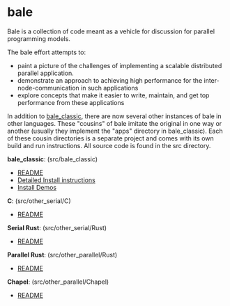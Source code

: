 # bale

Bale is a collection of code meant as a vehicle for discussion for parallel programming models.

The bale effort attempts to:

* paint a picture of the challenges of implementing a scalable distributed parallel application.
* demonstrate an approach to achieving high performance for the inter-node-communication in such applications
* explore concepts that make it easier to write, maintain, and get top performance from these applications

In addition to [bale_classic](src/bale_classic/README.md), there are now several other instances of bale in other languages. These "cousins" of bale imitate the original in one way or another (usually they implement the "apps"
directory in bale_classic). Each of these cousin directories is a separate project and comes with its own build and run instructions. All source code is found in the src directory.

**bale_classic**: (src/bale_classic)

* [README](src/bale_classic/README.md)
* [Detailed Install instructions](src/bale_classic/INSTALL,md)
* [Install Demos](src/bale_classic/INST_DEMO.md)

**C**: (src/other_serial/C)

* [README](src/other_serial/C/README.md)

**Serial Rust**: (src/other_serial/Rust)

* [README](src/other_serial/Rust/README.md)

**Parallel Rust**: (src/other_parallel/Rust)

* [README](src/other_parallel/Rust/README.md)

**Chapel**: (src/other_parallel/Chapel)

* [README](src/other_parallel/Chapel/README.md)

